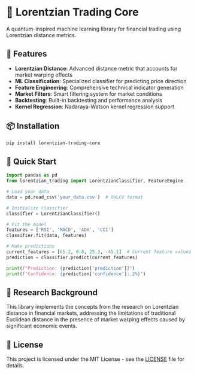 # 🚀 Lorentzian Trading Core

A quantum-inspired machine learning library for financial trading using Lorentzian distance metrics.

## 🌟 Features

- **Lorentzian Distance**: Advanced distance metric that accounts for market warping effects
- **ML Classification**: Specialized classifier for predicting price direction
- **Feature Engineering**: Comprehensive technical indicator generation
- **Market Filters**: Smart filtering system for market conditions
- **Backtesting**: Built-in backtesting and performance analysis
- **Kernel Regression**: Nadaraya-Watson kernel regression support

## 📦 Installation

```bash
pip install lorentzian-trading-core
```

## 🚀 Quick Start

```python
import pandas as pd
from lorentzian_trading import LorentzianClassifier, FeatureEngine

# Load your data
data = pd.read_csv('your_data.csv')  # OHLCV format

# Initialize classifier
classifier = LorentzianClassifier()

# Fit the model
features = ['RSI', 'MACD', 'ADX', 'CCI']
classifier.fit(data, features)

# Make predictions
current_features = [65.2, 0.8, 25.3, -45.1]  # Current feature values
prediction = classifier.predict(current_features)

print(f"Prediction: {prediction['prediction']}")
print(f"Confidence: {prediction['confidence']:.2%}")
```

## 🔬 Research Background

This library implements the concepts from the research on Lorentzian distance in financial markets, 
addressing the limitations of traditional Euclidean distance in the presence of market warping effects 
caused by significant economic events.

## 📄 License

This project is licensed under the MIT License - see the [LICENSE](LICENSE) file for details.
